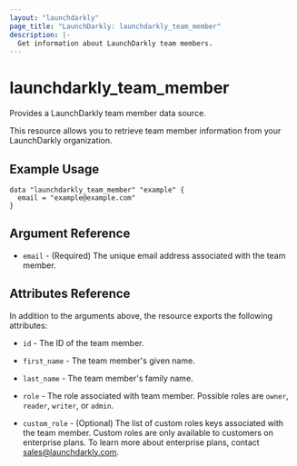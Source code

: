 ```yaml
---
layout: "launchdarkly"
page_title: "LaunchDarkly: launchdarkly_team_member"
description: |-
  Get information about LaunchDarkly team members.
---
```


# launchdarkly_team_member

Provides a LaunchDarkly team member data source.

This resource allows you to retrieve team member information from your LaunchDarkly organization.

## Example Usage

```hcl
data "launchdarkly_team_member" "example" {
  email = "example@example.com"
}
```

## Argument Reference

- `email` - (Required) The unique email address associated with the team member.

## Attributes Reference

In addition to the arguments above, the resource exports the following attributes:

- `id` - The ID of the team member.

- `first_name` - The team member's given name.

- `last_name` - The team member's family name.

- `role` - The role associated with team member. Possible roles are `owner`, `reader`, `writer`, or `admin`.

- `custom_role` - (Optional) The list of custom roles keys associated with the team member. Custom roles are only available to customers on enterprise plans. To learn more about enterprise plans, contact sales@launchdarkly.com.

